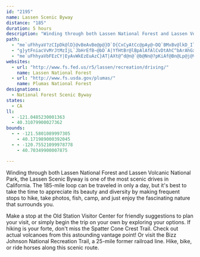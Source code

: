 ```yaml
---
id: "2195"
name: Lassen Scenic Byway
distance: "185"
duration: 5 hours
description: "Winding through both Lassen National Forest and Lassen Volcanic National Park, this 185-mile loop is one of the most scenic drives in California."
path:
  - "me`uFhhyaV?zCIpDk@lD}@vBeAvBe@p@}D`D{CxCyAtCc@pAy@~DQ`BMxBv@lkD_IlpBUrLLtF`@lDvAnIjQh`A``AbmEvAnH\\xCZtG?vBCfCUrEi@fEe@hCyAxFgEpI_p@|t@yTjViBxCy@zBm@~DWzEP~Fh@lDfBzGtO~o@~@tEXrBJ~B?tD}Eb~Ak@nTGrGA`GXzOt@bQh@~Gh@zE^tElCrQrB`F~@jA|FvEt^nWdMtJlHzEvDxCj]bVpKfIp|@rn@lL|IlKlH"
  - "g}ytFniacVvMrJtMzIjL`JbHrEfB~@bD`A|YfHtBr@lBpAlAfAlCvDtAhC^bArAhGxA`K|B`RJrDY`HeA`HcCxHo@fCg@~C[hDOdC?dBLfEx@hG~@lDrCfGd@pAx@xCj@tDF~CYdFyNbjA[dF?tElHpjBlC|n@t@zNAjByL|{AeAnOCxBb@~DxEhPdIrW^pBNrA@xE{@`zATnCbDbSTdEiB|}AGzASjAu@nCaHfQ_Oh]eAlBqEbGmBrB}FrFqJpHaClCeBhCkAvBkE|IsClGcBvCyAnBcDrCaRdMqAhAiCdFaLhXm@hAkAdAi@PcBRwBSy\\sGi[yH_MmC{Dm@o_@mEcCAyAHgC\\eAXcDdBaD`CoBfCcBdDmFnO_AdCi@z@iAdBmGtGmCdDyAlCiBfEyQjf@yN~`@_AxCcAzBo@fCy@pEa[rmBo@bCwHtSeAjC}AjC}CfDwSdOyFdDkJpCaL`CyC~@aYzKyFlByPnHaIxCsCvBoKbJwH~FoBlBaF|IaJtQcDpDoR|L_N`IaJfGmDvCiC`D{HzMs@~A[lAe@lF?tB^bDx@`CnB`Eb@|AJtA?rCcCvQOlDB~BN~B^lClBzFZbBXlEV`Bf@xAlA~BrE`I|AjBhAfAx@j@lH|CxCjBvCdCrAtBTp@LpAK`EF`B`@|ArDhIV~@CrCo@zDB~@Fr@dBrGzAhLrAfC~AhBl@NlETn@LbAz@t@~BB|@O`AeBjDa@tBK~JZzB\\r@f@p@v@f@r@RvESp@F~@\\r@r@h@jAHtACpAyAbLq@lBk@j@]PkBRoA]yAiA}B}@}Ce@u@UYQmDsDoC{As@K_A?gCx@yAPuBk@{EmF_@}@a@}AqAkBoBeBsAyC_A{@i@SeBWsHWiBo@{BkAiAW}AG_CPiHfAuCfA]eAa@u@kCaCs@e@mA_@sB_@}E_@{IyD_Dk@qEa@qHgDcDcDeOePsGmIeAeAoGuDs@My@BoEpBgBVuAWkFyCiCm@cCY{DWeE?kKVgGCeBMeJ_Bo@AwFtAyCDuIy@sALi@P}A|@oDtCyCdBwGxBs@d@_CfCiBrCkEzF{@p@mBx@uK`DuAMs@SwEkC_@KuAE_Dj@sK`HsCv@iBLw@Kg@Wi@g@qAeBk@a@y@YyA?sTtHwGpBsJnEoDv@_BDoEIqAJ{A`@y@?s@AoIgBeA?eCz@mAp@_CfBsClE}@x@o@b@gB`@q@DiAKo@Ym@k@Sa@UeAMuAQw@Yk@_@a@yAYmCCyEuCiBQwALeA\\SR_AjBcAlAcCtAaEbB]Dw@IwCs@_BAoBJeM`Bi@Zu@PwEPmBrAa@@{E{@a@Y]]o@sAs@_AOMiBk@iBgDKgA@s@Le@\\k@VMxCk@nAe@xDoBl@o@nAuB|@w@x@_@fE{@xBeA~@_AlDyEx@gA\\o@Fo@[s@m@Y}D{@mE_Co@k@Ym@?w@^yBLuCl@eBBy@k@_CsBcEIkALgAxDeIH[Ii@IGeBYy@?wC~Au@R_AFwCMsCfAqBVoCC_C}@s@?sBz@UVaCrEsGtHmB^oB`AaD?aAJmCrAyA?i@LeAxAq@bCUnBDp@LL^Lb@Ut@yEVg@j@_@tDF`BRn@r@HXDv@OdAYf@sExBmCrC_@Po@BiAUeBGyGcBuAa@kD_Bm@q@g@S_D^q@Qe@[k@_Aa@aDk@o@eASe@P_@\\w@zAY^o@FiA[_@LSd@Br@h@j@xB`@d@Sp@aAp@o@ZANJN^Bl@KVcBhAYd@q@rCa@P[Ey@_BiBeBi@_Am@mBEy@?_AOoAmAcDK{@YoHHwBXyAhBgDX_ATiEIiASa@q@WY?}Ap@u@JsAOyBcAe@o@Mg@Ls@`@e@lBA~@]fCmCXe@PeABmBO{@e@kAaD{DYi@[sA?c@?w@NaArB_GNy@?_DJeAd@m@vAUXWDSBe@IW_@m@aB_BWk@Mu@HcARa@~@sAJk@Dy@Ks@Um@i@]c@Ei@HsEfB_BdAi@RmE~@cBFiAd@gGGuCg@w@_@iBcBwA{A[k@_@kBc@gEiCiLOeAHeCf@uEz@yCzBuBrAQvBPtAW|@s@xBgGhBaGNeA?gBq@kCaAs@yB_AOY?q@Za@\\AvEhBd@DZ_@Fu@CO]UkBe@i@y@Mq@OyEo@mEeE{L]oBUm@m@q@a@ScDKiAsAw@wB[wBIcBY_BcCwEa@wACq@JuEmA{GGkBTgAh@k@vEe@nAJnAd@XT|@vAx@f@n@?h@[P_@Lg@n@aJN}@Xq@nBmC~AyAxA{@pD}Ad@a@pDsK`KiOnA_Ch@aCb@oHZ_Bb@eAfAyAj@Y~@Mr@Ld@\\^x@Jh@Br@Ox@[|@wEhIc@dA[rAGj@FrAh@rDJxBExCcBbQIf@mBxCUjAEz@RxB~@rCxAdB~Ax@`APdADhAQ`AYr@e@bAmAtHsPbBaFj@}DNkEN_AbA{BxF_HXe@Ns@EaBUcBmDoQEc@?}Bw@iDXoSQeFTkOImFOiBWs@k@e@i@IsBHaB[gBeAy@y@Wg@g@_C]sD\\kF?uBGkAq@sD}@{GOa@u@kAmAm@e@_@i@yAOkBOuJUmFSsAs@qC_@gDYs@cAoAu@e@_AQaEQyAg@}EeCu@gAyAgEc@y@uAsAmBkAs@s@S_@a@sCY_AiA_BkJaG{@SaGKy@Ki@[eBkBiB_A}OgFoB{AsAqBi@a@g@Qu@EaAXgClAy@J{@K_GoEqBgCuImMgAy@kAK{IfCyCE{EiAoDKmCFmBr@{Gh@sIxCu@`@{BlFiFpO_@vA}@xGi@bGg@jEgBbSiBjPIdB_@~BUpAm@zAuAlBcBdB_@r@s@dByAdFOr@EhAJ|@^nAvA|BDx@E`AuDxQ{@tCiAfAcClAwJdDcD`BSTYl@Kr@ExCDlFSfD_@jByB|EqAdCq@zBs@jAa@^wBf@o@x@Wv@[~AMdBJfBd@`Cz@vBlBx@X`@B~B]~@k@Zs@AuEaAeDcAyAMyRReAPqAx@aAlAuApCwAbCiJfLoDdFmAlCYdA}Hnf@sDzNs@jBa@d@wAfAmCrA}@p@eGtAs@d@_Bp@sA`DqBlC{@l@aIlEmClB_AdAsBvDiCbDsPnKmHjDoQ`GmAV_CLqNFwBb@qBlA_GfGoAz@}@XyD|BgDzEU~@c@~Cy@fAiErB]~@iJ|ZGfBN~AlCtH^lBHlBEhA]xAiBnD}E`HuArIY~@_@d@_@TsBj@wAPyB@cDs@{@GmC`@gAn@aBbBoi@fw@sE`GcFjDiB|Ai@r@yAdDmArB_@h@_C|AwApA_@d@[x@C`ALv@Tj@d@`@xA`@`Eu@bD`@nAGr@e@bDyCrBm@vGXlFMnAX|@fA~@rDh@xAd@z@r@h@dBf@fEEjAHvAf@hBtAh@h@tGhJzAlBdB~AjE~CbAzAxApDt@xA`@d@vC`Alt@zOfDxAhBxAxB`D`HnMpDlH~HbVb@lBT|ANlCF`C_@nJ@dBDrAl@~Gi@vECxAZbCpCnMj@fENlCBzBWdI@lCvA`ID~@EtB]dBs@xA{GdI{@tAq@lB{EzOgA~AkAr@qRfFgCbAg@x@OzAiC]kABgC^y^fLuBZoCJgBEyBSsBe@}BaAsBqAqIgGgBy@oqAy[eB}@sIqI_Ao@qFmBsB{A_ByBiEsLgAeCyBaDeL{LmBaD_BsFsC}KsB}Fk`@e{@mEiK{Ie[_CkJwC{Iu@mAmByByByAsEsAqImByDyBaUqPcEcDiC_Cy@cA}AeCuAwCs^ey@cFuKyG{O}@kC_AcEy@eFcB{Qy@gD_Oe[sAyDwKmi@W{C[oKUqBi@mC{Nmh@gCaIoCiGgBqCoAaByC}C}CuBsBeAuwAug@eNwEwBy@uA_AgB{BeAaCo@qCqBuKk@yAo@aA}@}@gBmA{C_EsAgAsDeBuA{@gUcXgBaBgMaJms@_i@yEyDmAmAeCeE}E}McAmBsBkCeDaCeIqDmDmAiTyDm@OmAq@uAwA_AoBs@}DEmBHmBt@{GlB{SEgD}@aHu@yBoD{GoKwQsA_ByBeBqGsClFok@bAmIzNo}@r@{EHyCGsB[yC_@aBk@yAaBmCu@w@sBoAoBi@}AMgBFyEbA}ALgKLcOy@_FP}@GwGeBoQ_@cEPcCZ}Cp@oBTsAAwEg@eS`BwDKeCa@yAc@aEoBuAeAwA{Bc@wAKy@ImBDsBNgAh@kBp@gAv@}@d_@uSlA{@nAyAx@eBh@mBvE{VVaAt@{AtAcBv]iUtDuC~C_E|QqXfCeDfAgAv~@gm@~AyA`CoChAkBxAuChIuTdAsB|A_CpCkChOuKdBgB~@wAhAoC\\yAdBcOl@gCv@qBv@gApF}FnBaCfC{ElAmDd@kBrEiSrAaHn@sGrDuo@t@uKr@oHx@aGpDmTnDqQvWixAzRqeA`AsFb@{D`@mHxU}eH`BwWlJenACgDKqB_@cCe@eBoNed@yAyDiCoEgBkBiCmBwT{N{BuBwC_EiAqBiAgCsEiO}HoX]{BUmCDeDPyC`@mCnBuJx@yFvI{qAb@eFbB_OdCgOpBgJdOoq@tBgIbByEhBuDjrAisBfEeHzm@miAxd@}bAtZwj@bCiD`gAeaA~`@{a@vEsFrFeHhEgEj[qU~MmNxjAcoApA}AhCaErZ}l@lCgEhEmFbCeCpGaFpsC}hBj~@wk@rB}AxEiFrCsElBmErWen@jg@_kAjvA_fD|EoJzJcQ|DsIrUyk@lIiTbEgJfFiIvVm[lDeE|EaHtCmFlOk\\~DsH`GsHvD_E|JqJbCqDlByEz^ikA`CyFlAuB`CcDbCiC~u@au@|ByC|B{DjQk\\rDaGbAmAbCwBjIsFrAmA~AmBhBaDr@_B~@yChAuG~EciAVoEt@gIrt@g{Fh@sHNuHn@}_AOuH_@aGC}BHmCTuB`AgDnAkCbW}X|D{ElCeElKkRlB_E`HoRhBeGbBaIfIod@Z}BLiC?qDOyCiAiKMuCHwCrAuKD_DEeB[cCwAsGOqAO{DNsDvHok@bAyDfAkBpAaBvEaDrS{LrE_D|AcBn@iA^qA^_BXgD@mB[oHBsBNqBZuBh@iCX}BJqBEoWR{Il@gHjDs[x@gEbAqDbBiE~Pq`@nBeDzHxj@v@zEhB`HvBrFvAfCxB|C|DzDbDxB`I~DjInEhCrB|BzBnQfV~BhEzArDtElMtT~j@lAfCfAdBpp@dz@tA~BdX|p@nRpf@jEhM|AlGhAbGtGpb@|DvXZxA|@xCx@fBfHtMvDjIj@xAXtANlC_@pCYt@y@jA_D`Ci@x@_@bAWrAEfBLzAd@dBj@bAt@n@|@b@zGnAlAv@d@d@^n@h@pBHdADdAEhKJlCl@lD|@jCv@rAvEbFh@|@r@zA^rA^bCVbEC|AcA|NB`B`@pBh@lAxBpBrAtBn@bBXzAvCrc@j@lDbApCxAlBzM`K`D`DrAdDnFjUx@dCt@dB|AvB|A~ArFdD^^|@vAd@zAVpBGvCk@|Bm@fAeAfAyAn@gCr@gDrBkAlAcAxAy@~Au@~By@pEOnC@tDH`Bl@xDp@rCjFbM~FrJnGjHhBhCxCrGxeA~fDv@pBjCtFlCdEtDfEpCzBpD|B|EtBtBl@fHpAxBx@zD~BnBfBbBxBxA`ClFnNxBvDlFbGdYlYdPxPxBlDbBjEd@lBr@jEb@hGjAzp@tKhcFdClrAzBdbAdQh`E^dF"
  - "me`uFhhyaVbFEzCY|EyAvWkEzEuAzC}AT|AXt@^d@n@`@b@Nn@?pKiAf@Bn@Lp@j@Vj@Pz@FrAMxBc@pBuAhEOxACvAV~BlK~`@~@zCb@~@n@z@rD~Ct@~@v@dBt@dDFrYCbp@NjC~@dCxAxAhAd@jNn@jFv@xAl@x@r@x@xAbClId@v@x@t@fAj@~A^nSfBbEj@fIdBnK`DrElBlFpCnNpItSrMnB^fSr@vBMvDs@hH_FxCsCrOaQnDeDh@[vB_@nDEhFXv@E^Mx@e@|BaC|B_Gj@m@hAs@vKsC`CE|CVj@RhElDtAf@pB\\tGo@jQsCdOcE~GqCnAYzAGnK^jNFpDSvGsAhCKpH|ArCx@fDnAjADx@E|B_AdA{@bAkAbBy@bAQdAIrCf@bCr@fDExB[zByApGkJ~PcNfD{HrAeBb@_@fLgHlSmFdAMzBFv@Vx`Ar`@xXxNvAl@|HtBhCRfBG~A]bAChDl@lDxAzJbG`KrEj@d@pCpDrAfAnS`JlC~@`ETxh@gDYj[IxCi@rEcGzU]`DUvM_@vBYpAUl@cBnCu[vb@{@~@i@^qDnAmAPuB?u@GmVaGoBQmCLgBd@_Br@cAv@eAtAcAvBs@rB}YbxAuObw@eBzLmp@`aGe@fCkAxEuA`DgcAliB}W~f@cg@~jA}F`LyB`DaDzDo^|b@u`@~d@oCtCcFlEaCfBsXfQsr@|b@eb@dYuoBjxA"
websites:
  - url: "http://www.fs.fed.us/r5/lassen/recreation/driving/"
    name: Lassen National Forest
  - url: "http://www.fs.usda.gov/plumas/"
    name: Plumas National Forest
designations:
  - National Forest Scenic Byway
states:
  - CA
ll:
  - -121.0485230001363
  - 40.31079900027362
bounds:
  - - -121.5801089997305
    - 40.171989000392045
  - - -120.75521099978778
    - 40.70349900007875

---
```


Winding through both Lassen National Forest and Lassen Volcanic National Park, the Lassen Scenic Byway is one of the most scenic drives in California. The 185-mile loop can be traveled in only a day, but it's best to take the time to appreciate its beauty and diversity by making frequent stops to hike, take photos, fish, camp, and just enjoy the fascinating nature that surrounds you.

Make a stop at the Old Station Visitor Center for friendly suggestions to plan your visit, or simply begin the trip on your own by exploring your options. If hiking is your forte, don't miss the Spatter Cone Crest Trail. Check out actual volcanoes from this astounding vantage point! Or visit the Bizz Johnson National Recreation Trail, a 25-mile former railroad line. Hike, bike, or ride horses along this scenic route.
